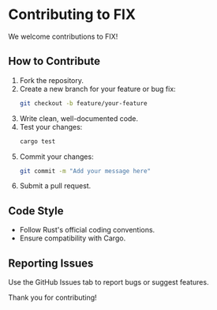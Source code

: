
# Contributing to FIX

We welcome contributions to FIX!

## How to Contribute
1. Fork the repository.
2. Create a new branch for your feature or bug fix:
   ```bash
   git checkout -b feature/your-feature
   ```
3. Write clean, well-documented code.
4. Test your changes:
   ```bash
   cargo test
   ```
5. Commit your changes:
   ```bash
   git commit -m "Add your message here"
   ```
6. Submit a pull request.

## Code Style
- Follow Rust's official coding conventions.
- Ensure compatibility with Cargo.

## Reporting Issues
Use the GitHub Issues tab to report bugs or suggest features.

Thank you for contributing!
